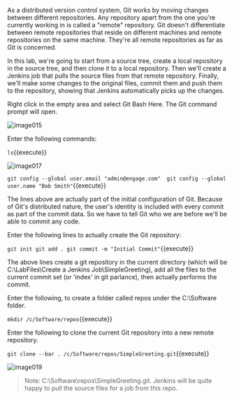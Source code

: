 As a distributed version control system, Git works by moving changes between different repositories. Any repository apart from the one you're currently working in is called a "remote" repository. Git doesn't differentiate between remote repositories that reside on different machines and remote repositories on the same machine. They're all remote repositories as far as Git is concerned. 

In this lab, we're going to start from a source tree, create a local repository in the source tree, and then clone it to a local repository. Then we'll create a Jenkins job that pulls the source files from that remote repository. Finally, we'll make some changes to the original files, commit them and push them to the repository, showing that Jenkins automatically picks up the changes.
 
Right click in the empty area and select Git Bash Here. The Git command prompt will open.

![image015](https://user-images.githubusercontent.com/558905/37422363-77b63ec8-2791-11e8-866f-7984ad0c658f.png)

Enter the following commands:

`ls`{{execute}}

![image017](https://user-images.githubusercontent.com/558905/37422365-77ded9b4-2791-11e8-8ea9-737c75c92fe1.png)

`git config --global user.email "admin@engage.com" 
git config --global user.name "Bob Smith"`{{execute}}

The lines above are actually part of the initial configuration of Git. Because of Git's distributed nature, the user's identity is included with every commit as part of the commit data. So we have to tell Git who we are before we'll be able to commit any code.

Enter the following lines to actually create the Git repository:

`git init git add .
git commit -m "Initial Commit"`{{execute}}
	
The above lines create a git repository in the current directory (which will be C:\LabFiles\Create a Jenkins Job\SimpleGreeting), add all the files to the current commit set (or 'index' in git parlance), then actually performs the commit.

Enter the following, to create a folder called repos under the C:\Software folder.

`mkdir /c/Software/repos`{{execute}}
	
Enter the following to clone the current Git repository into a new remote repository.

`git clone --bar . /c/Software/repos/SimpleGreeting.git`{{execute}}

![image019](https://user-images.githubusercontent.com/558905/37422368-77fbcce0-2791-11e8-8ce7-a5f433cc769e.png)

>Note: C:\Software\repos\SimpleGreeting.git. Jenkins will be quite happy to pull the source files for a job from this repo.
